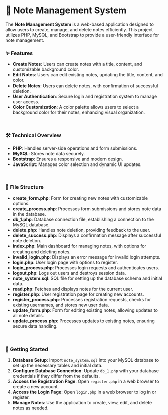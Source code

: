 # 📝 Note Management System
The **Note Management System** is a web-based application designed to allow users to create, manage, and delete notes efficiently. This project utilizes PHP, MySQL, and Bootstrap to provide a user-friendly interface for note management.
<br>

### ✨ Features
- **Create Notes**: Users can create notes with a title, content, and customizable background color.
- **Edit Notes**: Users can edit existing notes, updating the title, content, and color.
- **Delete Notes**: Users can delete notes, with confirmation of successful deletion.
- **User Authentication**: Secure login and registration system to manage user access.
- **Color Customization**: A color palette allows users to select a background color for their notes, enhancing visual organization.
<br>

### 🛠️ Technical Overview
- **PHP**: Handles server-side operations and form submissions.
- **MySQL**: Stores note data securely.
- **Bootstrap**: Ensures a responsive and modern design.
- **JavaScript**: Manages color selection and dynamic UI updates.
<br>

### 📁 File Structure
- **create_form.php**: Form for creating new notes with customizable options.
- **create_process.php**: Processes form submissions and stores note data in the database.
- **db_1.php**: Database connection file, establishing a connection to the MySQL database.
- **delete.php**: Handles note deletion, providing feedback to the user.
- **delete_success.php**: Displays a confirmation message after successful note deletion.
- **index.php**: Main dashboard for managing notes, with options for creating and deleting notes.
- **invalid_login.php**: Displays an error message for invalid login attempts.
- **login.php**: User login page with options to register.
- **login_process.php**: Processes login requests and authenticates users.
- **logout.php**: Logs out users and destroys session data.
- **note_system.sql**: SQL file for setting up the database schema and initial data.
- **read.php**: Fetches and displays notes for the current user.
- **register.php**: User registration page for creating new accounts.
- **register_process.php**: Processes registration requests, checks for existing usernames, and stores new user data.
- **update_form.php**: Form for editing existing notes, allowing updates to all note details.
- **update_process.php**: Processes updates to existing notes, ensuring secure data handling.
<br>

### 🚀 Getting Started
1. **Database Setup**: Import `note_system.sql` into your MySQL database to set up the necessary tables and initial data.
2. **Configure Database Connection**: Update `db_1.php` with your database credentials if they differ from the defaults.
3. **Access the Registration Page**: Open `register.php` in a web browser to create a new account.
4. **Access the Login Page**: Open `login.php` in a web browser to log in or register.
5. **Manage Notes**: Use the application to create, view, edit, and delete notes as needed.
<br>
